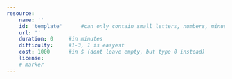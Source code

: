 ```yaml
---
resource:
    name: ''
    id: 'template'      #can only contain small letters, numbers, minus and underscore. needs to be the same as the file name
    url: ''
    duration: 0     #in minutes
    difficulty:     #1-3, 1 is easyest
    cost: 1000      #in $ (dont leave empty, but type 0 instead)
    license: 
    # marker
---
```

